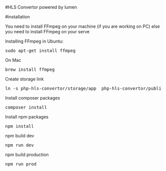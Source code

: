 #HLS Convertor
powered by lumen

#installation

You need to install FFmpeg on your machine (if you are working on PC) else you need to install FFmpeg on your serve

Installing FFmpeg in Ubuntu:
<pre>sudo apt-get install ffmpeg</pre>

On Mac
<pre>brew install ffmpeg</pre>

Create storage link
<pre>ln -s php-hls-convertor/storage/app  php-hls-convertor/public/storage</pre>

Install composer packages
<pre>composer install</pre>

Install npm packages 
<pre>npm install</pre>

npm build dev
<pre>npm run dev</pre>

npm build production
<pre>npm run prod</pre>
